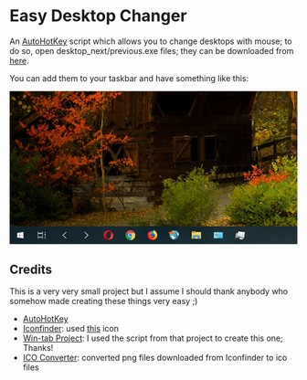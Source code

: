 # Easy Desktop Changer

An [AutoHotKey](https://www.autohotkey.com) script which allows you
to change desktops with mouse; to do so, open desktop_next/previous.exe files; they can be downloaded from [here](https://github.com/mkay1375/EasyDesktopChanger/releases).

You can add them to your taskbar and have something like this:

![Easy Desktop Change Demo Image](https://raw.githubusercontent.com/mkay1375/EasyDesktopChanger/master/demo.jpg)

## Credits

This is a very very small project but I assume I should thank anybody who somehow
made creating these things very easy ;)

* [AutoHotKey](https://www.autohotkey.com)
* [Iconfinder](https://www.iconfinder.com): used [this](https://www.iconfinder.com/icons/211689/arrow_left_icon) icon
* [Win-tab Project](https://github.com/ITCMD/Win-Tab): I used the script from that project to create this one; Thanks!  
* [ICO Converter](https://www.icoconverter.com): converted png files downloaded from Iconfinder to ico files
